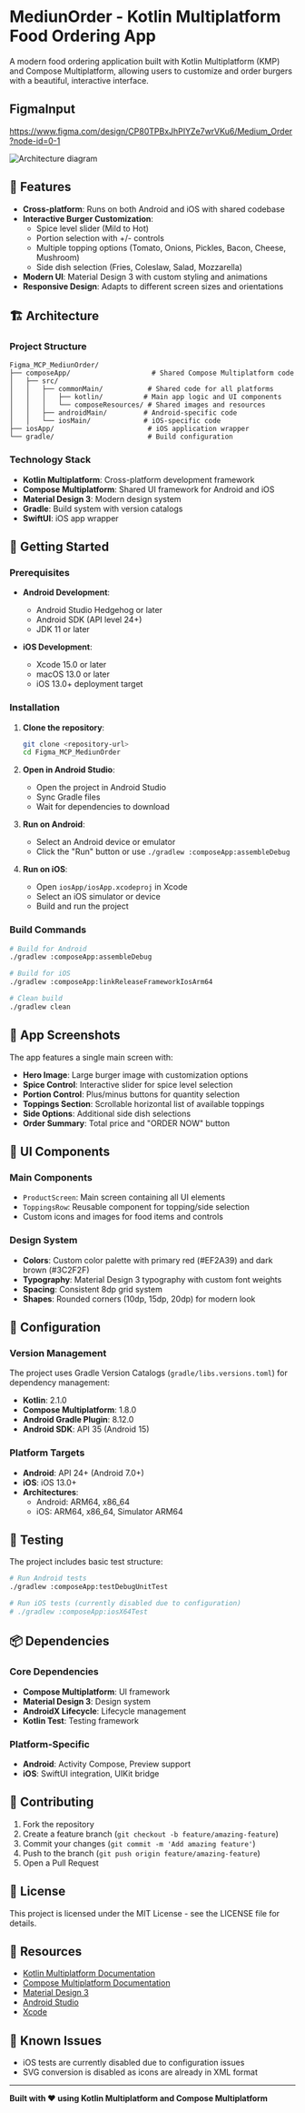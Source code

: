 # MediunOrder - Kotlin Multiplatform Food Ordering App

A modern food ordering application built with Kotlin Multiplatform (KMP) and Compose Multiplatform, allowing users to customize and order burgers with a beautiful, interactive interface.

## FigmaInput

https://www.figma.com/design/CP80TPBxJhPIYZe7wrVKu6/Medium_Order?node-id=0-1

![Architecture diagram](mediun-order.png)

## 🍔 Features

- **Cross-platform**: Runs on both Android and iOS with shared codebase
- **Interactive Burger Customization**: 
  - Spice level slider (Mild to Hot)
  - Portion selection with +/- controls
  - Multiple topping options (Tomato, Onions, Pickles, Bacon, Cheese, Mushroom)
  - Side dish selection (Fries, Coleslaw, Salad, Mozzarella)
- **Modern UI**: Material Design 3 with custom styling and animations
- **Responsive Design**: Adapts to different screen sizes and orientations

## 🏗️ Architecture

### Project Structure

```
Figma_MCP_MediunOrder/
├── composeApp/                    # Shared Compose Multiplatform code
│   ├── src/
│   │   ├── commonMain/           # Shared code for all platforms
│   │   │   ├── kotlin/          # Main app logic and UI components
│   │   │   └── composeResources/ # Shared images and resources
│   │   ├── androidMain/         # Android-specific code
│   │   └── iosMain/             # iOS-specific code
├── iosApp/                       # iOS application wrapper
└── gradle/                       # Build configuration
```

### Technology Stack

- **Kotlin Multiplatform**: Cross-platform development framework
- **Compose Multiplatform**: Shared UI framework for Android and iOS
- **Material Design 3**: Modern design system
- **Gradle**: Build system with version catalogs
- **SwiftUI**: iOS app wrapper

## 🚀 Getting Started

### Prerequisites

- **Android Development**:
  - Android Studio Hedgehog or later
  - Android SDK (API level 24+)
  - JDK 11 or later

- **iOS Development**:
  - Xcode 15.0 or later
  - macOS 13.0 or later
  - iOS 13.0+ deployment target

### Installation

1. **Clone the repository**:
   ```bash
   git clone <repository-url>
   cd Figma_MCP_MediunOrder
   ```

2. **Open in Android Studio**:
   - Open the project in Android Studio
   - Sync Gradle files
   - Wait for dependencies to download

3. **Run on Android**:
   - Select an Android device or emulator
   - Click the "Run" button or use `./gradlew :composeApp:assembleDebug`

4. **Run on iOS**:
   - Open `iosApp/iosApp.xcodeproj` in Xcode
   - Select an iOS simulator or device
   - Build and run the project

### Build Commands

```bash
# Build for Android
./gradlew :composeApp:assembleDebug

# Build for iOS
./gradlew :composeApp:linkReleaseFrameworkIosArm64

# Clean build
./gradlew clean
```

## 📱 App Screenshots

The app features a single main screen with:

- **Hero Image**: Large burger image with customization options
- **Spice Control**: Interactive slider for spice level selection
- **Portion Control**: Plus/minus buttons for quantity selection
- **Toppings Section**: Scrollable horizontal list of available toppings
- **Side Options**: Additional side dish selections
- **Order Summary**: Total price and "ORDER NOW" button

## 🎨 UI Components

### Main Components

- `ProductScreen`: Main screen containing all UI elements
- `ToppingsRow`: Reusable component for topping/side selection
- Custom icons and images for food items and controls

### Design System

- **Colors**: Custom color palette with primary red (#EF2A39) and dark brown (#3C2F2F)
- **Typography**: Material Design 3 typography with custom font weights
- **Spacing**: Consistent 8dp grid system
- **Shapes**: Rounded corners (10dp, 15dp, 20dp) for modern look

## 🔧 Configuration

### Version Management

The project uses Gradle Version Catalogs (`gradle/libs.versions.toml`) for dependency management:

- **Kotlin**: 2.1.0
- **Compose Multiplatform**: 1.8.0
- **Android Gradle Plugin**: 8.12.0
- **Android SDK**: API 35 (Android 15)

### Platform Targets

- **Android**: API 24+ (Android 7.0+)
- **iOS**: iOS 13.0+
- **Architectures**: 
  - Android: ARM64, x86_64
  - iOS: ARM64, x86_64, Simulator ARM64

## 🧪 Testing

The project includes basic test structure:

```bash
# Run Android tests
./gradlew :composeApp:testDebugUnitTest

# Run iOS tests (currently disabled due to configuration)
# ./gradlew :composeApp:iosX64Test
```

## 📦 Dependencies

### Core Dependencies

- **Compose Multiplatform**: UI framework
- **Material Design 3**: Design system
- **AndroidX Lifecycle**: Lifecycle management
- **Kotlin Test**: Testing framework

### Platform-Specific

- **Android**: Activity Compose, Preview support
- **iOS**: SwiftUI integration, UIKit bridge

## 🤝 Contributing

1. Fork the repository
2. Create a feature branch (`git checkout -b feature/amazing-feature`)
3. Commit your changes (`git commit -m 'Add amazing feature'`)
4. Push to the branch (`git push origin feature/amazing-feature`)
5. Open a Pull Request

## 📄 License

This project is licensed under the MIT License - see the LICENSE file for details.

## 🔗 Resources

- [Kotlin Multiplatform Documentation](https://kotlinlang.org/docs/multiplatform.html)
- [Compose Multiplatform Documentation](https://www.jetbrains.com/lp/compose-multiplatform/)
- [Material Design 3](https://m3.material.io/)
- [Android Studio](https://developer.android.com/studio)
- [Xcode](https://developer.apple.com/xcode/)

## 🐛 Known Issues

- iOS tests are currently disabled due to configuration issues
- SVG conversion is disabled as icons are already in XML format

---

**Built with ❤️ using Kotlin Multiplatform and Compose Multiplatform**